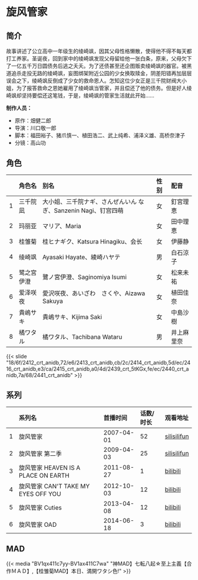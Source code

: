 # 旋风管家


## 简介

故事讲述了公立高中一年级生的绫崎飒，因其父母性格懒散，使得他不得不每天都打工养家。圣诞夜，回到家中的绫崎飒发现父母留给他一张白条，原来，父母欠下了一亿五千万日圆债务后逃之夭夭。为了还债甚至还企图贩卖绫崎飒的器官。被黑道追杀走投无路的绫崎飒，妄图绑架附近公园的少女换取赎金，阴差阳错再加层层误会之下，绫崎飒反倒成了少女的救命恩人。怎知这位少女正是三千院财阀大小姐，为了报答救命之恩她雇用了绫崎飒当管家，并且偿还了他的债务。但是好人绫崎飒却坚持要偿还这笔钱，于是，绫崎飒的管家生活就此开始……

**制作人员：**
- 原作：畑健二郎
- 导演：川口敬一郎
- 脚本：福田裕子、猪爪慎一、植田浩二、武上纯希、浦泽义雄、高桥奈津子
- 分镜：高山功

## 角色

|     |   角色名   |   别名  | 性别 |  配音  |
|:--- |:------  |:----      |:---  |:--   |
| 1 | 三千院凪 | 大小姐、三千院ナギ、さんぜんいん なぎ、Sanzenin Nagi、钉宫四萌 | 女 | 釘宮理恵 |
| 2 | 玛丽亚 | マリア、Maria | 女 | 田中理恵 |
| 3 | 桂雏菊 | 桂ヒナギク、Katsura Hinagiku、会长 | 女 | 伊藤静 |
| 4 | 绫崎飒 | Ayasaki Hayate、綾崎ハヤテ | 男 | 白石涼子 |
| 5 | 鹭之宮伊澄 | 鷺ノ宮伊澄、Saginomiya Isumi | 女 | 松来未祐 |
| 6 | 爱泽咲夜 | 愛沢咲夜、あいざわ　さくや、Aizawa Sakuya | 女 | 植田佳奈 |
| 7 | 貴嶋サキ | 貴嶋サキ、Kijima Saki | 女 | 中島沙樹 |
| 8 | 橘ワタル | 橘ワタル、Tachibana Wataru | 男 | 井上麻里奈 |

{{< slide "18/6f/2412_crt_anidb,72/e6/2413_crt_anidb,cb/2c/2414_crt_anidb,5d/ec/2416_crt_anidb,e3/ca/2415_crt_anidb,a0/4d/2439_crt_5tKGx,fe/ec/2440_crt_anidb,7a/68/2441_crt_anidb" >}}

## 系列

|     |   系列名   |   首播时间  | 话数/时长  | 观看地址 |
|:---  |:------    |:----      |:---       |:---  |
| 1 | 旋风管家 | 2007-04-01 | 52 | [silisilifun](https://www.silisilifun.com/vodplay/reZ7777Z/1/1/)  |
| 2 | 旋风管家 第二季 | 2009-04-03 | 25 | [silisilifun](https://www.silisilifun.com/vodplay/oeZ7777Z/1/1/)  |
| 3 | 旋风管家 HEAVEN IS A PLACE ON EARTH | 2011-08-27 | 1 | [bilibili](https://www.bilibili.com/video/BV1kb411k79z)  |
| 4 | 旋风管家 CAN'T TAKE MY EYES OFF YOU | 2012-10-03 | 12 | [bilibili](https://www.bilibili.com/bangumi/play/ss4341)  |
| 5 | 旋风管家 Cuties | 2013-04-08 | 12 | [bilibili](https://www.bilibili.com/bangumi/play/ss4435)  |
| 6 | 旋风管家 OAD | 2014-06-18 | 3 | [bilibili](https://www.bilibili.com/video/BV1nx411U78N/)  |


## MAD

{{< media  "BV1qx411c7yy-BV1ax411C7wa" 
"神MAD】七転八起☆至上主義【合作ＭＡＤ】,【桂雏菊MAD】本日、満開ワタシ色!"  >}}
